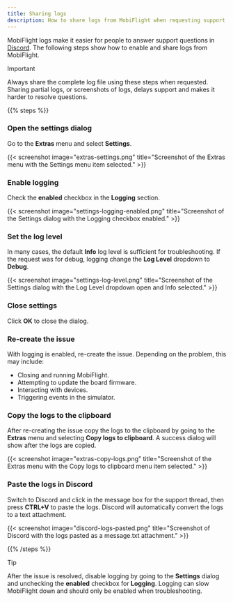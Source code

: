 ```yaml
---
title: Sharing logs
description: How to share logs from MobiFlight when requesting support.
---
```


MobiFlight logs make it easier for people to answer support questions in [Discord](https://discord.gg/yUaBqMbz). The following steps show how to enable and share logs from MobiFlight.

> [!IMPORTANT]
> Always share the complete log file using these steps when requested. Sharing partial logs, or screenshots of logs,
> delays support and makes it harder to resolve questions.

{{% steps %}}

### Open the settings dialog

Go to the **Extras** menu and select **Settings**.

{{< screenshot image="extras-settings.png" title="Screenshot of the Extras menu with the Settings menu item selected." >}}

### Enable logging

Check the **enabled** checkbox in the **Logging** section.

{{< screenshot image="settings-logging-enabled.png" title="Screenshot of the Settings dialog with the Logging checkbox enabled." >}}

### Set the log level

In many cases, the default **Info** log level is sufficient for troubleshooting. If the request was for debug, logging change the **Log Level** dropdown to **Debug**.

{{< screenshot image="settings-log-level.png" title="Screenshot of the Settings dialog with the Log Level dropdown open and Info selected." >}}

### Close settings

Click **OK** to close the dialog.

### Re-create the issue

With logging is enabled, re-create the issue. Depending on the problem, this may include:

- Closing and running MobiFlight.
- Attempting to update the board firmware.
- Interacting with devices.
- Triggering events in the simulator.

### Copy the logs to the clipboard

After re-creating the issue copy the logs to the clipboard by going to the **Extras** menu and selecting **Copy logs to clipboard**. A success dialog will show after the logs are copied.

{{< screenshot image="extras-copy-logs.png" title="Screenshot of the Extras menu with the Copy logs to clipboard menu item selected." >}}

### Paste the logs in Discord

Switch to Discord and click in the message box for the support thread, then press **CTRL+V** to paste the logs. Discord will automatically convert the logs to a text attachment.

{{< screenshot image="discord-logs-pasted.png" title="Screenshot of Discord with the logs pasted as a message.txt attachment." >}}

{{% /steps %}}

> [!TIP]
> After the issue is resolved, disable logging by going to the **Settings** dialog and unchecking the **enabled** checkbox for **Logging**.
> Logging can slow MobiFlight down and should only be enabled when troubleshooting.
